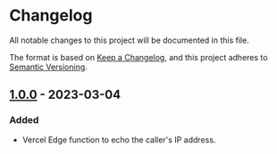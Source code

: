 # Changelog

All notable changes to this project will be documented in this file.

The format is based on [Keep a Changelog](https://keepachangelog.com/en/1.0.0/),
and this project adheres to [Semantic Versioning](https://semver.org/spec/v2.0.0.html).

## [1.0.0] - 2023-03-04
### Added
- Vercel Edge function to echo the caller's IP address.

[1.0.0]: https://github.com/AverageHelper/ip-echo-vercel/releases/tag/v1.0.0
